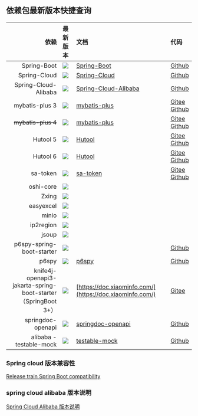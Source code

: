 ## 依赖包最新版本快捷查询
|                                                              依赖 | 最新版本                                                                                                                                                                                                                                                                          | 文档                                                                                             | 代码                                                                                                        | 
|----------------------------------------------------------------:|:------------------------------------------------------------------------------------------------------------------------------------------------------------------------------------------------------------------------------------------------------------------------------|:-----------------------------------------------------------------------------------------------|:----------------------------------------------------------------------------------------------------------|
|                                                     Spring-Boot | <a target="_blank" href="https://search.maven.org/search?q=g:%22org.springframework.boot%22%20AND%20a:%22spring-boot-dependencies%22"><img src="https://img.shields.io/maven-central/v/org.springframework.boot/spring-boot-dependencies"/></a>                               | [Spring-Boot](https://spring.io/projects/spring-boot)                                          | [Github](https://github.com/spring-projects/spring-boot)                                                  | 
|                                                    Spring-Cloud | <a target="_blank" href="https://search.maven.org/search?q=g:%22org.springframework.cloud%22%20AND%20a:%22spring-cloud-dependencies%22"><img src="https://img.shields.io/maven-central/v/org.springframework.cloud/spring-cloud-dependencies"/></a>                           | [Spring-Cloud](https://spring.io/projects/spring-cloud)                                        | [Github](https://github.com/spring-projects/spring-cloud)                                                 | 
|                                            Spring-Cloud-Alibaba | <a target="_blank" href="https://search.maven.org/search?q=g:%22com.alibaba.cloud%22%20AND%20a:%22spring-cloud-alibaba-dependencies%22"><img src="https://img.shields.io/maven-central/v/com.alibaba.cloud/spring-cloud-alibaba-dependencies"/></a>                           | [Spring-Cloud-Alibaba](https://spring.io/projects/spring-cloud-alibaba#learn)                  | [Github](https://github.com/alibaba/spring-cloud-alibaba)                                                 | 
|                                                  mybatis-plus 3 | <a target="_blank" href="https://search.maven.org/search?q=g:%22com.baomidou%22%20AND%20a:%22mybatis-plus-boot-starter%22"><img src="https://img.shields.io/maven-central/v/com.baomidou/mybatis-plus-boot-starter"/></a>                                                     | 	 [mybatis-plus](https://baomidou.com/)                                                        | [Gitee](https://gitee.com/baomidou/mybatis-plus) <br> [Github](https://github.com/baomidou/mybatis-plus)  | 				
|                                              ~~mybatis-plus 4~~ | <a target="_blank" href="https://search.maven.org/search?q=g:%22com.fhs-opensource%22%20AND%20a:%22mybatis-plus-boot-starter%22"><img src="https://img.shields.io/maven-central/v/com.fhs-opensource/mybatis-plus-boot-starter"/></a>                                         | 	 [mybatis-plus](https://baomidou.com/)                                                        | [Gitee](https://gitee.com/baomidou/mybatis-plus4) <br> [Github](https://github.com/baomidou/mybatis-plus) | 				
|                                                        Hutool 5 | <a target="_blank" href="https://search.maven.org/search?q=g:%22cn.hutool%22%20AND%20a:%22hutool-all%22"><img src="https://img.shields.io/maven-central/v/cn.hutool/hutool-all"/></a>                                                                                         | [Hutool](https://hutool.cn/)                                                                   | [Gitee](https://gitee.com/dromara/hutool/) <br> [Github](https://github.com/dromara/hutool/)              | 
|                                                        Hutool 6 | <a target="_blank" href="https://search.maven.org/search?q=g:%22org.dromara.hutool%22%20AND%20a:%22hutool-all%22"><img src="https://img.shields.io/maven-central/v/org.dromara.hutool/hutool-all"/></a>                                                                       | [Hutool](https://hutool.cn/)                                                                   | [Gitee](https://gitee.com/dromara/hutool/) <br> [Github](https://github.com/dromara/hutool/)              | 
|                                                        sa-token | <a target="_blank" href="https://search.maven.org/search?q=g:%22cn.dev33%22%20AND%20a:%22sa-token-spring-boot3-starter%22"><img src="https://img.shields.io/maven-central/v/cn.dev33/sa-token-spring-boot3-starter"/></a>                                                     | [sa-token](https://sa-token.cc/)                                                               | [Gitee](https://gitee.com/dromara/sa-token/) <br> [Github](https://github.com/dromara/sa-token/)          | 
|                                                       oshi-core | <a target="_blank" href="https://search.maven.org/search?q=g:%22com.github.oshi%22%20AND%20a:%22oshi-core%22"><img src="https://img.shields.io/maven-central/v/com.github.oshi/oshi-core"/></a>                                                                               |                                                                                                |                                                                                                           | 
|                                                           Zxing | <a target="_blank" href="https://search.maven.org/search?q=g:%22com.google.zxing%22%20AND%20a:%22core%22"><img src="https://img.shields.io/maven-central/v/com.google.zxing/core"/></a>                                                                                       |                                                                                                |                                                                                                           | 
|                                                       easyexcel | <a target="_blank" href="https://search.maven.org/search?q=g:%22com.alibaba%22%20AND%20a:%22easyexcel%22"><img src="https://img.shields.io/maven-central/v/com.alibaba/easyexcel"/></a>                                                                                       |                                                                                                |                                                                                                           | 
|                                                           minio | <a target="_blank" href="https://search.maven.org/search?q=g:%22io.minio%22%20AND%20a:%22minio%22"><img src="https://img.shields.io/maven-central/v/io.minio/minio"/></a>                                                                                                     |                                                                                                |                                                                                                           | 
|                                                       ip2region | <a target="_blank" href="https://search.maven.org/search?q=g:%22org.lionsoul%22%20AND%20a:%22ip2region%22"><img src="https://img.shields.io/maven-central/v/org.lionsoul/ip2region"/></a>                                                                                     |                                                                                                |                                                                                                           | 
|                                                           jsoup | <a target="_blank" href="https://search.maven.org/search?q=g:%22org.jsoup%22%20AND%20a:%22jsoup%22"><img src="https://img.shields.io/maven-central/v/org.jsoup/jsoup"/></a>                                                                                                   |                                                                                                |                                                                                                           | 
|                                       p6spy-spring-boot-starter | <a target="_blank" href="https://search.maven.org/search?q=g:%22com.github.gavlyukovskiy%22%20AND%20a:%22p6spy-spring-boot-starter%22"><img src="https://img.shields.io/maven-central/v/com.github.gavlyukovskiy/p6spy-spring-boot-starter"/></a>                             |                                                                                                | [Github](https://github.com/gavlyukovskiy/spring-boot-data-source-decorator)                              |
|                                                           p6spy | <a target="_blank" href="https://search.maven.org/search?q=g:%22p6spy%22%20AND%20a:%22p6spy%22"><img src="https://img.shields.io/maven-central/v/p6spy/p6spy"/></a>                                                                                                           | [p6spy](https://p6spy.readthedocs.io/en/latest/integration.html#spring-boot-autoconfiguration) | [Github](https://github.com/p6spy/p6spy)                                                                  | 
| knife4j-openapi3-jakarta-spring-boot-starter<br>（SpringBoot 3+） | <a target="_blank" href="https://search.maven.org/search?q=g:%22com.github.xiaoymin%22%20AND%20a:%22knife4j-openapi3-jakarta-spring-boot-starter%22"><img src="https://img.shields.io/maven-central/v/com.github.xiaoymin/knife4j-openapi3-jakarta-spring-boot-starter"/></a> | [https://doc.xiaominfo.com/](https://doc.xiaominfo.com/)                                       | [Gitee](https://gitee.com/xiaoym/knife4j)                                                                 | 
|                                               springdoc-openapi | <a target="_blank" href="https://search.maven.org/search?q=g:%22org.springdoc%22%20AND%20a:%22springdoc-openapi-ui%22"><img src="https://img.shields.io/maven-central/v/org.springdoc/springdoc-openapi-ui"/></a>                                                             | [springdoc-openapi](https://springdoc.org/)                                                    | [Github](https://github.com/springdoc/springdoc-openapi)                                                  | 
|                                         alibaba - testable-mock | <a target="_blank" href="https://search.maven.org/search?q=g:%22com.alibaba.testable%22%20AND%20a:%22testable-all%22"><img src="https://img.shields.io/maven-central/v/com.alibaba.testable/testable-all"/></a>                                                               | [testable-mock](https://alibaba.github.io/testable-mock/#/)                                    | [Github](https://github.com/alibaba/testable-mock)                                                        | 

### Spring cloud 版本兼容性
[Release train Spring Boot compatibility](https://spring.io/projects/spring-cloud#overview)

### spring cloud alibaba 版本说明
[Spring Cloud Alibaba 版本说明](https://github.com/alibaba/spring-cloud-alibaba/wiki/%E7%89%88%E6%9C%AC%E8%AF%B4%E6%98%8E)

